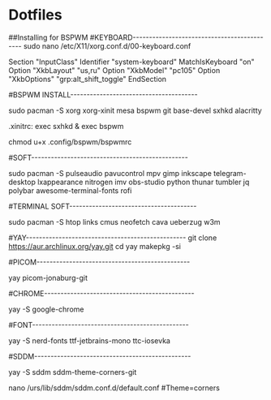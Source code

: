 # Dotfiles
##Installing for BSPWM
#KEYBOARD--------------------------------------------
sudo nano /etc/X11/xorg.conf.d/00-keyboard.conf

Section "InputClass"
    Identifier "system-keyboard"
    MatchIsKeyboard "on"
    Option "XkbLayout" "us,ru"
    Option "XkbModel" "pc105"
    Option "XkbOptions" "grp:alt_shift_toggle"
EndSection

#BSPWM INSTALL---------------------------------------

sudo pacman -S xorg xorg-xinit mesa bspwm git base-devel sxhkd alacritty

.xinitrc:
exec sxhkd &
exec bspwm

chmod u+x .config/bspwm/bspwmrc

#SOFT------------------------------------------------

sudo pacman -S pulseaudio pavucontrol mpv gimp inkscape telegram-desktop lxappearance nitrogen imv
obs-studio python thunar tumbler jq polybar awesome-terminal-fonts rofi

#TERMINAL SOFT---------------------------------------

sudo pacman -S htop links cmus neofetch cava ueberzug w3m

#YAY-------------------------------------------------
git clone https://aur.archlinux.org/yay.git
cd yay
makepkg -si

#PICOM-----------------------------------------------

yay picom-jonaburg-git

#CHROME----------------------------------------------

yay -S google-chrome

#FONT------------------------------------------------

yay -S nerd-fonts ttf-jetbrains-mono ttc-iosevka

#SDDM------------------------------------------------

yay -S sddm sddm-theme-corners-git

nano /urs/lib/sddm/sddm.conf.d/default.conf
#Theme=corners
